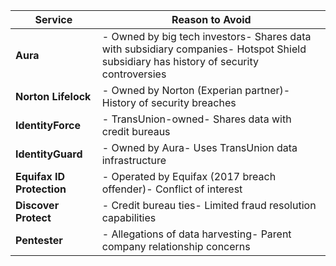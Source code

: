 | Service                 | Reason to Avoid                                                                 |
|-------------------------|---------------------------------------------------------------------------------|
| **Aura**                | - Owned by big tech investors- Shares data with subsidiary companies- Hotspot Shield subsidiary has history of security controversies |
| **Norton Lifelock**     | - Owned by Norton (Experian partner)- History of security breaches          |
| **IdentityForce**       | - TransUnion-owned- Shares data with credit bureaus                         |
| **IdentityGuard**       | - Owned by Aura- Uses TransUnion data infrastructure                        |
| **Equifax ID Protection** | - Operated by Equifax (2017 breach offender)- Conflict of interest          |
| **Discover Protect**    | - Credit bureau ties- Limited fraud resolution capabilities                 |
| **Pentester**           | - Allegations of data harvesting- Parent company relationship concerns      |
